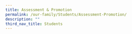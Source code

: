```yaml
---
title: Assessment & Promotion
permalink: /our-family/Students/Assessment-Promotion/
description: ""
third_nav_title: Students
---
```

